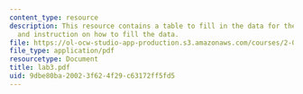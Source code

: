 ```yaml
---
content_type: resource
description: This resource contains a table to fill in the data for the lab session
  and instruction on how to fill the data.
file: https://ol-ocw-studio-app-production.s3.amazonaws.com/courses/2-003-modeling-dynamics-and-control-i-spring-2005/9dbe80ba20023f624f29c63172ff5fd5_lab3.pdf
file_type: application/pdf
resourcetype: Document
title: lab3.pdf
uid: 9dbe80ba-2002-3f62-4f29-c63172ff5fd5
---
```

